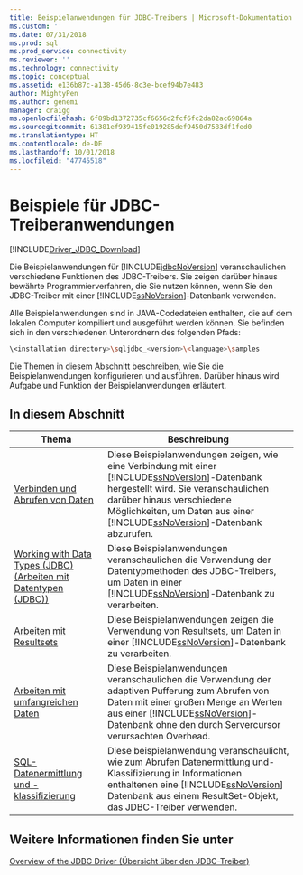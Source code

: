 ```yaml
---
title: Beispielanwendungen für JDBC-Treibers | Microsoft-Dokumentation
ms.custom: ''
ms.date: 07/31/2018
ms.prod: sql
ms.prod_service: connectivity
ms.reviewer: ''
ms.technology: connectivity
ms.topic: conceptual
ms.assetid: e136b87c-a138-45d6-8c3e-bcef94b7e483
author: MightyPen
ms.author: genemi
manager: craigg
ms.openlocfilehash: 6f89bd1372735cf6656d2fcf6fc2da82ac69864a
ms.sourcegitcommit: 61381ef939415fe019285def9450d7583df1fed0
ms.translationtype: HT
ms.contentlocale: de-DE
ms.lasthandoff: 10/01/2018
ms.locfileid: "47745518"
---
```

# <a name="sample-jdbc-driver-applications"></a>Beispiele für JDBC-Treiberanwendungen

[!INCLUDE[Driver_JDBC_Download](../../includes/driver_jdbc_download.md)]

Die Beispielanwendungen für [!INCLUDE[jdbcNoVersion](../../includes/jdbcnoversion_md.md)] veranschaulichen verschiedene Funktionen des JDBC-Treibers. Sie zeigen darüber hinaus bewährte Programmierverfahren, die Sie nutzen können, wenn Sie den JDBC-Treiber mit einer [!INCLUDE[ssNoVersion](../../includes/ssnoversion-md.md)]-Datenbank verwenden.  
  
Alle Beispielanwendungen sind in JAVA-Codedateien enthalten, die auf dem lokalen Computer kompiliert und ausgeführt werden können. Sie befinden sich in den verschiedenen Unterordnern des folgenden Pfads:  

```bash
\<installation directory>\sqljdbc_<version>\<language>\samples  
```

Die Themen in diesem Abschnitt beschreiben, wie Sie die Beispielanwendungen konfigurieren und ausführen. Darüber hinaus wird Aufgabe und Funktion der Beispielanwendungen erläutert.  
  
## <a name="in-this-section"></a>In diesem Abschnitt  
  
| Thema                                                                                                        | Beschreibung                                                                                                                                                                                                                                                             |
| ------------------------------------------------------------------------------------------------------------ | ----------------------------------------------------------------------------------------------------------------------------------------------------------------------------------------------------------------------------------------------------------------------- |
| [Verbinden und Abrufen von Daten](../../connect/jdbc/connecting-and-retrieving-data.md)                       | Diese Beispielanwendungen zeigen, wie eine Verbindung mit einer [!INCLUDE[ssNoVersion](../../includes/ssnoversion-md.md)]-Datenbank hergestellt wird. Sie veranschaulichen darüber hinaus verschiedene Möglichkeiten, um Daten aus einer [!INCLUDE[ssNoVersion](../../includes/ssnoversion-md.md)]-Datenbank abzurufen. |
| [Working with Data Types &#40;JDBC&#41; (Arbeiten mit Datentypen &#40;JDBC&#41;)](../../connect/jdbc/working-with-data-types-jdbc.md)                 | Diese Beispielanwendungen veranschaulichen die Verwendung der Datentypmethoden des JDBC-Treibers, um Daten in einer [!INCLUDE[ssNoVersion](../../includes/ssnoversion-md.md)]-Datenbank zu verarbeiten.                                                                                           |
| [Arbeiten mit Resultsets](../../connect/jdbc/working-with-result-sets.md)                                   | Diese Beispielanwendungen zeigen die Verwendung von Resultsets, um Daten in einer [!INCLUDE[ssNoVersion](../../includes/ssnoversion-md.md)]-Datenbank zu verarbeiten.                                                                                                         |
| [Arbeiten mit umfangreichen Daten](../../connect/jdbc/working-with-large-data.md)                                     | Diese Beispielanwendungen veranschaulichen die Verwendung der adaptiven Pufferung zum Abrufen von Daten mit einer großen Menge an Werten aus einer [!INCLUDE[ssNoVersion](../../includes/ssnoversion-md.md)]-Datenbank ohne den durch Servercursor verursachten Overhead.                                                      |
| [SQL-Datenermittlung und -klassifizierung](../../connect/jdbc/data-discovery-classification-sample.md) | Diese beispielanwendung veranschaulicht, wie zum Abrufen Datenermittlung und-Klassifizierung in Informationen enthaltenen eine [!INCLUDE[ssNoVersion](../../includes/ssnoversion-md.md)] Datenbank aus einem ResultSet-Objekt, das JDBC-Treiber verwenden.                                      |
  
## <a name="see-also"></a>Weitere Informationen finden Sie unter

[Overview of the JDBC Driver (Übersicht über den JDBC-Treiber)](../../connect/jdbc/overview-of-the-jdbc-driver.md)  
  

